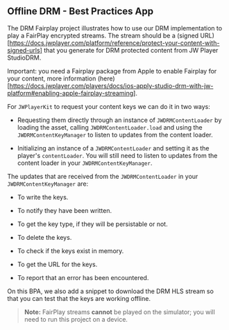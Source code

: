 
## Offline DRM - Best Practices App

  

The DRM Fairplay project illustrates how to use our DRM implementation to play a FairPlay encrypted streams. The stream should be a (signed URL)[https://docs.jwplayer.com/platform/reference/protect-your-content-with-signed-urls] that you generate for DRM protected content from JW Player StudioDRM.

Important: you need a Fairplay package from Apple to enable Fairplay for your content, more information (here)[https://docs.jwplayer.com/players/docs/ios-apply-studio-drm-with-jw-platform#enabling-apple-fairplay-streaming].

For `JWPlayerKit` to request your content keys we can do it in two ways:

* Requesting them directly through an instance of `JWDRMContentLoader` by loading the asset, calling `JWDRMContentLoader.load` and using the `JWDRMContentKeyManager` to listen to updates from the content loader.

* Initializing an instance of a `JWDRMContentLoader` and setting it as the player's `contentLoader`. You will still need to listen to updates from the content loader in your `JWDRMContentKeyManager`.

The updates that are received from the `JWDRMContentLoader` in your `JWDRMContentKeyManager` are:

* To write the keys.

* To notify they have been written.

* To get the key type, if they will be persistable or not.

* To delete the keys.

* To check if the keys exist in memory.

* To get the URL for the keys.

* To report that an error has been encountered.

On this BPA, we also add a snippet to download the DRM HLS stream so that you can test that the keys are working offline.

> ****Note:**** FairPlay streams ****cannot**** be played on the simulator; you will need to run this project on a device.

